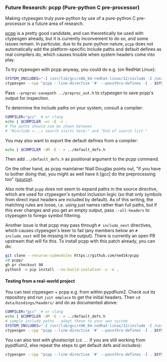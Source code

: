 ### Future Research: pcpp (Pure-python C pre-processor)

Making ctypesgen truly pure-python by use of a pure-python C pre-processor is a future area of research.

[pcpp](https://github.com/ned14/pcpp) is a pretty good candidate, and can theoretically be used with ctypesgen already, but it is currently inconvenient to do so, and some issues remain.
In particular, due to its pure-python nature, `pcpp` does not automatically add the platform-specific include paths and default defines as real compilers do, which causes trouble when system headers come into play.

To try ctypesgen with pcpp anyway, you could do e.g. (on RedHat Linux):
```bash
SYSTEM_INCLUDES="-I /usr/lib/gcc/x86_64-redhat-linux/12/include -I /usr/local/include -I /usr/include"
ctypesgen --cpp "pcpp --line-directive '#' --passthru-defines -I . $SYSTEM_INCLUDES" ...
```
Pass `--preproc-savepath ../preproc_out.h` to ctypesgen to save pcpp's output for inspection.

To determine the include paths on your system, consult a compiler:
```bash
COMPILER="gcc"  # or clang
echo | $COMPILER -xc -E -v -
# The paths should now be shown between
# "#include <...> search starts here:" and "End of search list."
```

You may also want to export the default defines from a compiler:
```bash
echo | $COMPILER -dM -E - > ../default_defs.h
```
Then add `../default_defs.h` as positional argument to the pcpp command.

On the other hand, as pcpp maintainer Niall Douglas points out, "if you have to bother doing that, you might as well have it \[gcc\] do the preprocessing too" ([source](https://github.com/ned14/pcpp/issues/85#issuecomment-1860619214)).

<!-- As of June 2025 -->

Also note that `pcpp` does not seem to expand paths in the source directive, which are used for ctypesgen's symbol inclusion logic (so that only symbols from direct input headers are included by default).
As of this writing, the matching rules are loose, i.e. using just names rather than full paths, but if this ever changes and you get an empty output, pass `--all-headers` to ctypesgen to forego symbol filtering.

Another issue is that pcpp may pass through `# include_next` directives, which causes ctypesgen's lexer to fail (any members below an `# include_next` will be missing in the output).
There is currently an open PR upstream that will fix this. To install pcpp with this patch already, you can do:
```bash
git clone --recurse-submodules https://github.com/ned14/pcpp
cd pcpp/
gh pr checkout 98
python3 -m pip install --no-build-isolation -v -e .
```


#### Testing from a real-world project

You can test ctypesgen + pcpp e.g. from within pypdfium2.
Check out its repository and run `just emplace` to get the initial headers.
Then `cd data/bindings/headers/` and do as documented above:

```bash
COMPILER="gcc"  # or clang
echo | $COMPILER -dM -E - > ../default_defs.h
# sample include paths - adapt these to your own system
SYSTEM_INCLUDES="-I /usr/lib/gcc/x86_64-redhat-linux/12/include -I /usr/local/include -I /usr/include"
ctypesgen --cpp "pcpp --line-directive '#' --passthru-defines -I . $SYSTEM_INCLUDES ../default_defs.h" --preproc-savepath ../preproc_out.h -i *.h -o ../bindings.py -l pdfium --compile-libdirs ../../linux_x64/ --runtime-libdirs . --no-symbol-guards --no-macro-guards
```

You can also test with ghostscript (`cd ..` if you are still working from pypdfium2, else repeat the steps to get default defs and includes):
```bash
ctypesgen --cpp "pcpp --line-directive '#' --passthru-defines -I . $SYSTEM_INCLUDES ./default_defs.h" --preproc-savepath ./preproc_out.h -i /usr/include/ghostscript/*.h -o libgs.py -l gs --no-symbol-guards --no-macro-guards
```
